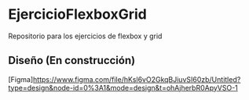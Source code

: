 # EjercicioFlexboxGrid
Repositorio para los ejercicios de flexbox y grid

## Diseño (En construcción)
[Figma]https://www.figma.com/file/hKsl6vO2GkqBJiuvSI60zb/Untitled?type=design&node-id=0%3A1&mode=design&t=ohAjherbR0ApyVSO-1
